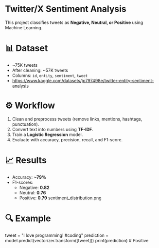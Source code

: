 # Twitter/X Sentiment Analysis

This project classifies tweets as **Negative, Neutral, or Positive** using Machine Learning.

# 📊 Dataset

- ~75K tweets
- After cleaning: ~57K tweets
- Columns: `id`, `entity`, `sentiment`, `tweet`
- https://www.kaggle.com/datasets/jp797498e/twitter-entity-sentiment-analysis

# ⚙️ Workflow
1. Clean and preprocess tweets (remove links, mentions, hashtags, punctuation).
2. Convert text into numbers using **TF-IDF**.
3. Train a **Logistic Regression** model.
4. Evaluate with accuracy, precision, recall, and F1-score.

# 📈 Results
- Accuracy: **~79%**
- F1-scores:  
  - Negative: **0.82**  
  - Neutral: **0.76**  
  - Positive: **0.79**
sentiment_distribution.png

# 🔍 Example
tweet = "I love programming! #coding"
prediction = model.predict(vectorizer.transform([tweet]))
print(prediction)  # Positive
